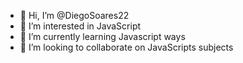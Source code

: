 - 👋 Hi, I’m @DiegoSoares22
- 👀 I’m interested in JavaScript
- 🌱 I’m currently learning Javascript ways
- 💞️ I’m looking to collaborate on JavaScripts subjects
